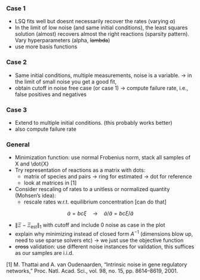 ### Case 1
- LSQ fits well but doesnt necessarily recover the rates (varying $\alpha$)
- In the limit of low noise (and same initial conditions), the least squares solution (almost) recovers almost the right reactions (sparsity pattern). Vary hyperparameters (alpha, ~~lambda~~)
- use more basis functions

### Case 2
- Same initial conditions, multiple measurements, noise is a variable.  -> in the limit of small noise you get a good fit, 
- obtain cutoff in noise free case (or case 1) -> compute failure rate, i.e., false positives and negatives

### Case 3
- Extend to multiple initial conditions. (this probably works better)    
- also compute failure rate

### General
- Minimization function: use normal Frobenius norm, stack all samples of X and \dot{X}
- Try representation of reactions as a matrix with dots:
  - matrix of species and pairs -> ring for estimated -> dot for reference
  - look at matrices in [1]
- Consider rescaling of rates to a unitless or normalized quantity (Mohsen’s idea):
  - rescale rates w.r.t. equilibrium concentration [can do that]

$$
\dot{a} = bc \xi\quad\rightarrow\quad\dot{a}/\tilde{a} = bc\xi/\tilde{a}
$$

- $\| \Xi - \Xi_\mathrm{est} \|_1$ with cutoff and include $0$ noise as case in the plot
- explain why minimizing instead of closed form $A^{-1}$ (dimensions blow up, need to use sparse solvers etc) -> we just use the objective function
- ~~cross~~ validation: use different noise instances for validation, this suffices as our samples are i.i.d.

[1] M. Thattai and A. van Oudenaarden, “Intrinsic noise in gene regulatory networks,” Proc. Natl. Acad. Sci., vol. 98, no. 15, pp. 8614–8619, 2001.